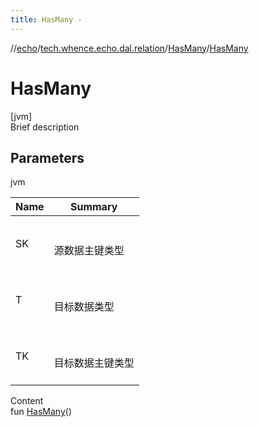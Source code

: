 ```yaml
---
title: HasMany -
---
```

//[echo](../../index.md)/[tech.whence.echo.dal.relation](../index.md)/[HasMany](index.md)/[HasMany](-has-many.md)



# HasMany  
[jvm]  
Brief description  


## Parameters  
  
jvm  
  
|  Name|  Summary| 
|---|---|
| SK| <br><br>源数据主键类型<br><br>
| T| <br><br>目标数据类型<br><br>
| TK| <br><br>目标数据主键类型<br><br>
  
  
Content  
fun [HasMany](-has-many.md)()  




